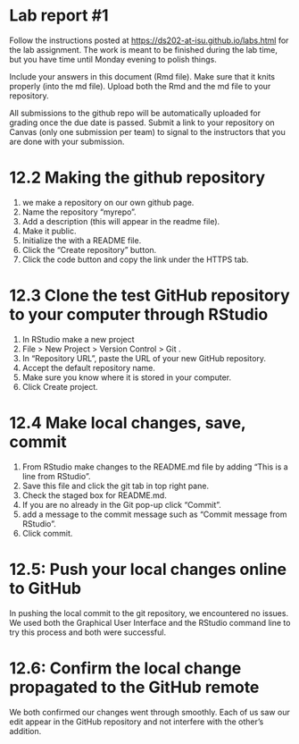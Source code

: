 
<!-- README.md is generated from README.Rmd. Please edit the README.Rmd file -->

# Lab report \#1

Follow the instructions posted at
<https://ds202-at-isu.github.io/labs.html> for the lab assignment. The
work is meant to be finished during the lab time, but you have time
until Monday evening to polish things.

Include your answers in this document (Rmd file). Make sure that it
knits properly (into the md file). Upload both the Rmd and the md file
to your repository.

All submissions to the github repo will be automatically uploaded for
grading once the due date is passed. Submit a link to your repository on
Canvas (only one submission per team) to signal to the instructors that
you are done with your submission.

# 12.2 Making the github repository

1. we make a repository on our own github page. 
2. Name the repository “myrepo”. 
3. Add a description (this will appear in
the readme file). 
4. Make it public. 
5. Initialize the with a README file. 
6. Click the “Create repository” button. 
7. Click the code button and copy the link under the HTTPS tab.

# 12.3 Clone the test GitHub repository to your computer through RStudio

1.  In RStudio make a new project
2.  File \> New Project \> Version Control \> Git .
3.  In “Repository URL”, paste the URL of your new GitHub repository.
4.  Accept the default repository name.
5.  Make sure you know where it is stored in your computer.
6.  Click Create project.

# 12.4 Make local changes, save, commit

1.  From RStudio make changes to the README.md file by adding “This is a
    line from RStudio”.
2.  Save this file and click the git tab in top right pane.
3.  Check the staged box for README.md.
4.  If you are no already in the Git pop-up click “Commit”.
5.  add a message to the commit message such as “Commit message from
    RStudio”.
6.  Click commit.

# 12.5: Push your local changes online to GitHub

In pushing the local commit to the git repository, we encountered no
issues. We used both the Graphical User Interface and the RStudio
command line to try this process and both were successful.

# 12.6: Confirm the local change propagated to the GitHub remote

We both confirmed our changes went through smoothly. Each of us saw our
edit appear in the GitHub repository and not interfere with the other’s
addition.
